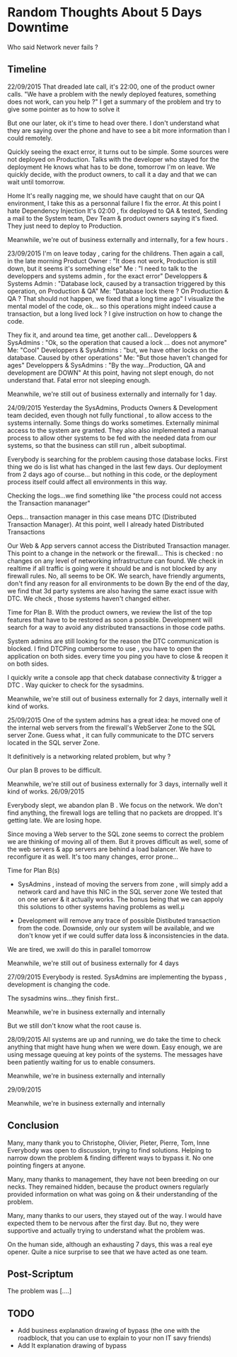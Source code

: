 ﻿# Random Thoughts About 5 Days Downtime
Who said Network never fails ?

## Timeline

22/09/2015
That dreaded late call, it's 22:00, one of the product owner calls.
"We have a problem with the newly deployed features, something does not work, can you help ?"
I get a summary of the problem and try to give some pointer as to how to solve it

But one our later, ok it's time to head over there.
I don't understand what they are saying over the phone
and have to see a bit more information than I could remotely.

Quickly seeing the exact error, it turns out to be simple.
Some sources were not deployed on Production.
Talks with the developer who stayed for the deployment
He knows what has to be done, tomorrow I'm on leave.
We quickly decide, with the product owners,  to call it a day and that
we can wait until tomorrow.

Home
It's really nagging me, we should have caught that on our QA environment,
I take this as a personnal failure
I fix the error. At this point I hate Dependency Injection
It's 02:00 , fix deployed to QA & tested,
Sending a mail to the System team, Dev Team & product owners saying it's fixed.
They just need to deploy to Production.

Meanwhile, we're out of  business externally and internally,  for a few hours .

23/09/2015
I'm on leave today , caring for the childrens.
Then again a call, in the late morning
Product Owner : "It does not work, Production is still down, but it seems it's something else"
Me : "I need to talk to the developpers and  systems admin  , for the exact error"
Developpers & Systems Admin : "Database lock, caused by a transaction triggered by this operation, on Production & QA"
Me: "Database lock there ? On Production & QA ? That should not happen, we fixed that a long time ago"
I visualize the mental model of the code, ok... so this operations might indeed cause a transaction, but a long lived lock ?
I give instruction on how to change the code.

They fix it, and around tea time,  get another call...
Developpers & SysAdmins : "Ok, so the operation that caused a lock ... does not anymore"
Me: "Cool"
Developpers & SysAdmins : "but, we have other locks on the database. Caused by other operations"
Me: "But those haven't changed for ages"
Developpers & SysAdmins : "By the way...Production, QA and development are DOWN"
At this point, having not slept enough, do not understand that.
Fatal error not sleeping enough.

Meanwhile, we're still out of  business externally and internally for 1 day.

24/09/2015
Yesterday the SysAdmins, Products Owners & Development team decided,
even though not fully functional , to allow access to the systems internally.
Some things do works sometimes.
Externally minimal access to the system are granted.
They also also implemented a manual process to allow other systems to be fed with
the needed data from our systems, so that the business can still run , albeit suboptimal.

Everybody is searching for the problem causing those database locks.
First thing we do is list what has changed in the last few days.
Our deployment from 2 days ago of course...
but nothing in this code, or the deployment process itself could affect all environments in this way.

Checking the logs...we find something like "the process could not access the Transaction mananager"

Oeps... transaction manager in this case means DTC (Distributed Transaction Manager).
At this point, well  I already hated Distributed Transactions

Our Web & App servers cannot access the Distributed Transaction manager.
This point to a change in the network or the firewall...
This is checked : no changes on any level of networking infrastructure can found.
We check in realtime if all traffic is going were it should be and is not blocked by any firewall rules.
No, all seems to be OK.
We search, have friendly arguments, don't find any reason for all environments to be down
By the end of the day, we find that 3d party systems are also having the same exact issue with DTC.
We check , those systems haven't changed either.

Time for Plan B.
With the product owners, we review the list of the top features that have to be restored
as soon a possible.
Development will search for a way to avoid any distributed transactions in those code paths.

System admins are still looking for the reason the DTC communication is blocked.
I find DTCPing cumbersome to use , you have to open the application on both sides.
every time you ping you have to close & reopen it on both sides.

I quickly write a console app that check database connectivity & trigger a DTC .
Way quicker to check for the sysadmins.




Meanwhile, we're still out of  business externally for 2 days, internally well it kind of works.

25/09/2015
One of the system admins has a great idea: he moved one of the internal web servers from the firewall's WebServer Zone
to the SQL server Zone. Guess what ,  it can fully communicate to the DTC servers located in the SQL server Zone.

It definitively is a networking related problem, but why ?

Our plan B proves to be difficult.




Meanwhile, we're still out of  business externally for 3 days, internally well it kind of works.
26/09/2015

Everybody slept, we abandon plan B .
We focus on the network.
We don't find anything, the firewall logs are telling that no packets are dropped.
It's getting late. We are losing hope.

Since moving a Web server to the SQL zone seems to correct the problem
we are thinking of moving all of them.
But it proves difficult as well, some of the web servers & app servers are behind a load balancer.
We have to reconfigure it as well. It's too many changes, error prone...

Time for Plan B(s)
- SysAdmins , instead of moving the servers from zone , will simply add a network card and have this NIC in the SQL server zone
We tested that on one server & it actually works. The bonus being that we can appoly this solutions to other systems having problems as well.µ


- Development will remove any trace of possible Distibuted transaction from the code.
Downside, only our system will be available, and we don't know yet if we could suffer data loss & inconsistencies in the data.

We are tired, we xwill do this in parallel tomorrow

Meanwhile, we're still out of  business externally for 4 days

27/09/2015
Everybody is rested.
SysAdmins are implementing the bypass , development is changing the code.

The sysadmins wins...they finish first..

Meanwhile, we're in  business externally and internally

But we still don't know what the root cause is.

28/09/2015
All systems are up and running, we do take the time to check anything that might have hung when we were down.
Easy enough, we are using message queuing at key points of the systems.
The messages have been patiently waiting for us to enable consumers.


Meanwhile, we're in  business externally and internally

29/09/2015

Meanwhile, we're in  business externally and internally


## Conclusion

Many, many thank you to Christophe, Olivier, Pieter, Pierre, Tom, Inne
Everybody was open to discussion, trying to find solutions.
Helping to narrow down the problem & finding different ways to bypass it.
No one pointing fingers at anyone.

Many, many thanks to management, they have not been breeding on our necks.
They remained hidden, because the product owners regularly provided information
on what was going on & their understanding of the problem.

Many, many thanks to  our users, they stayed out of the way.
I would have expected them to be nervous after the first day.
But no, they were supportive and actually trying to understand what the problem was.

On the human side, although an exhausting 7 days, this was a real eye opener.
Quite a nice surprise to see that we have acted as one team.  


## Post-Scriptum
The problem was [....]

## TODO
* Add business explanation drawing of bypass (the one with the roadblock, that you can use to explain to your non IT savy friends)
* Add It explanation drawing of bypass
